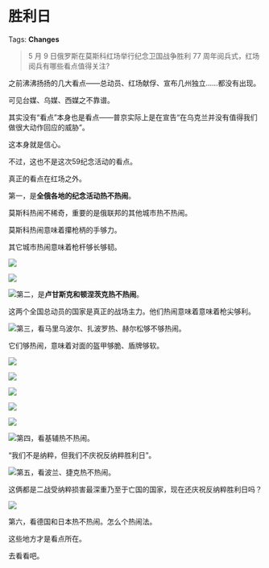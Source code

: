 # 胜利日

Tags: **Changes**

> 5 月 9 日俄罗斯在莫斯科红场举行纪念卫国战争胜利 77 周年阅兵式，红场阅兵有哪些看点值得关注?



之前沸沸扬扬的几大看点——总动员、红场献俘、宣布几州独立……都没有出现。

可见台媒、乌媒、西媒之不靠谱。

其实没有“看点”本身也是看点——普京实际上是在宣告“在乌克兰并没有值得我们做很大动作回应的威胁”。

这本身就是信心。

不过，这也不是这次59纪念活动的看点。

真正的看点在红场之外。

第一，是**全俄各地的纪念活动热不热闹**。

莫斯科热闹不稀奇，重要的是俄联邦的其他城市热不热闹。

莫斯科热闹意味着攥枪柄的手够力。

其它城市热闹意味着枪杆够长够韧。

![](https://pic1.zhimg.com/50/v2-56580f0e1debce1ec2d43ab1b3ff3d8a_720w.jpg?source=1940ef5c)  


![](https://pica.zhimg.com/50/v2-347a4a2a9d20f68b4f4930a29b566161_720w.jpg?source=1940ef5c)  


![](https://pica.zhimg.com/50/v2-b098d13249378b84f94ff8284902bad1_720w.jpg?source=1940ef5c)第二，是**卢甘斯克和顿涅茨克热不热闹**。

这两个全国总动员的国家是真正的战场主力。他们热闹意味着意味着枪尖够利。

![](https://pic1.zhimg.com/50/v2-3ff2df8aeae973b0d0740e54b4d84193_720w.jpg?source=1940ef5c)第三，看马里乌波尔、扎波罗热、赫尔松够不够热闹。

它们够热闹，意味着对面的盔甲够脆、盾牌够软。

![](https://pic1.zhimg.com/50/v2-f520de1597fbc4dfdf35582ab4d65710_720w.jpg?source=1940ef5c)  


![](https://pic1.zhimg.com/50/v2-18e099a8e2120cbfb7e820cc915f2c4e_720w.jpg?source=1940ef5c)  


![](https://pic1.zhimg.com/50/v2-89d747806a1d8bb37f80a2ab88346686_720w.jpg?source=1940ef5c)  


![](https://pica.zhimg.com/50/v2-02ec48816c86f25af53391c8cc8c1156_720w.jpg?source=1940ef5c)  


![](https://pic1.zhimg.com/50/v2-04670082a45d9e0c0352e3d7b0a5ef6f_720w.jpg?source=1940ef5c)  


![](https://pic2.zhimg.com/50/v2-8c92e095e9a11982eb0228237f9acb3e_720w.jpg?source=1940ef5c)第四，看基辅热不热闹。

“我们不是纳粹，但我们不庆祝反纳粹胜利日”。

![](https://pic3.zhimg.com/50/v2-0db79732497a75c5f41e85b0a7ecc0dd_720w.jpg?source=1940ef5c)第五，看波兰、捷克热不热闹。

这俩都是二战受纳粹损害最深重乃至于亡国的国家，现在还庆祝反纳粹胜利日吗？

![](https://pica.zhimg.com/50/v2-f78ec09691fa9ae6f73bbcc2b2e333d3_720w.jpg?source=1940ef5c)  


第六，看德国和日本热不热闹。怎么个热闹法。

  


这些地方才是看点所在。

去看看吧。



